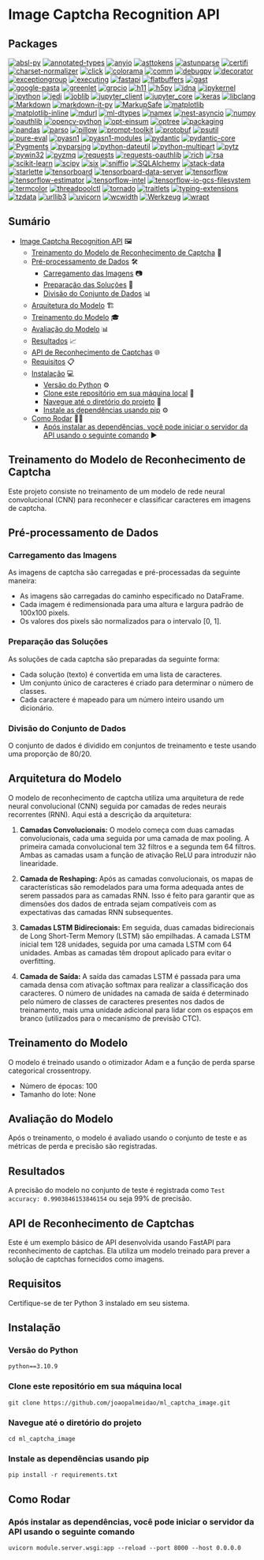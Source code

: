 # Image Captcha Recognition API

## Packages

[![absl-py](https://img.shields.io/badge/absl--py-2.1.0-blue)](https://pypi.org/project/absl-py/)
[![annotated-types](https://img.shields.io/badge/annotated--types-0.6.0-blue)](https://pypi.org/project/annotated-types/)
[![anyio](https://img.shields.io/badge/anyio-4.3.0-blue)](https://pypi.org/project/anyio/)
[![asttokens](https://img.shields.io/badge/asttokens-2.4.1-blue)](https://pypi.org/project/asttokens/)
[![astunparse](https://img.shields.io/badge/astunparse-1.6.3-blue)](https://pypi.org/project/astunparse/)
[![certifi](https://img.shields.io/badge/certifi-2024.2.2-blue)](https://pypi.org/project/certifi/)
[![charset-normalizer](https://img.shields.io/badge/charset--normalizer-3.3.2-blue)](https://pypi.org/project/charset-normalizer/)
[![click](https://img.shields.io/badge/click-8.1.7-blue)](https://pypi.org/project/click/)
[![colorama](https://img.shields.io/badge/colorama-0.4.6-blue)](https://pypi.org/project/colorama/)
[![comm](https://img.shields.io/badge/comm-0.2.2-blue)](https://pypi.org/project/comm/)
[![debugpy](https://img.shields.io/badge/debugpy-1.8.1-blue)](https://pypi.org/project/debugpy/)
[![decorator](https://img.shields.io/badge/decorator-5.1.1-blue)](https://pypi.org/project/decorator/)
[![exceptiongroup](https://img.shields.io/badge/exceptiongroup-1.2.1-blue)](https://pypi.org/project/exceptiongroup/)
[![executing](https://img.shields.io/badge/executing-2.0.1-blue)](https://pypi.org/project/executing/)
[![fastapi](https://img.shields.io/badge/fastapi-0.110.2-blue)](https://pypi.org/project/fastapi/)
[![flatbuffers](https://img.shields.io/badge/flatbuffers-24.3.25-blue)](https://pypi.org/project/flatbuffers/)
[![gast](https://img.shields.io/badge/gast-0.5.4-blue)](https://pypi.org/project/gast/)
[![google-pasta](https://img.shields.io/badge/google--pasta-0.2.0-blue)](https://pypi.org/project/google-pasta/)
[![greenlet](https://img.shields.io/badge/greenlet-3.0.3-blue)](https://pypi.org/project/greenlet/)
[![grpcio](https://img.shields.io/badge/grpcio-1.62.2-blue)](https://pypi.org/project/grpcio/)
[![h11](https://img.shields.io/badge/h11-0.14.0-blue)](https://pypi.org/project/h11/)
[![h5py](https://img.shields.io/badge/h5py-3.11.0-blue)](https://pypi.org/project/h5py/)
[![idna](https://img.shields.io/badge/idna-3.7-blue)](https://pypi.org/project/idna/)
[![ipykernel](https://img.shields.io/badge/ipykernel-6.29.4-blue)](https://pypi.org/project/ipykernel/)
[![ipython](https://img.shields.io/badge/ipython-8.23.0-blue)](https://pypi.org/project/ipython/)
[![jedi](https://img.shields.io/badge/jedi-0.19.1-blue)](https://pypi.org/project/jedi/)
[![joblib](https://img.shields.io/badge/joblib-1.4.0-blue)](https://pypi.org/project/joblib/)
[![jupyter_client](https://img.shields.io/badge/jupyter__client-8.6.1-blue)](https://pypi.org/project/jupyter-client/)
[![jupyter_core](https://img.shields.io/badge/jupyter__core-5.7.2-blue)](https://pypi.org/project/jupyter-core/)
[![keras](https://img.shields.io/badge/keras-2.15.0-blue)](https://pypi.org/project/keras/)
[![libclang](https://img.shields.io/badge/libclang-18.1.1-blue)](https://pypi.org/project/libclang/)
[![Markdown](https://img.shields.io/badge/Markdown-3.6-blue)](https://pypi.org/project/Markdown/)
[![markdown-it-py](https://img.shields.io/badge/markdown--it--py-3.0.0-blue)](https://pypi.org/project/markdown-it-py/)
[![MarkupSafe](https://img.shields.io/badge/MarkupSafe-2.1.5-blue)](https://pypi.org/project/MarkupSafe/)
[![matplotlib](https://img.shields.io/badge/matplotlib-3.8.4-blue)](https://pypi.org/project/matplotlib/)
[![matplotlib-inline](https://img.shields.io/badge/matplotlib--inline-0.1.7-blue)](https://pypi.org/project/matplotlib-inline/)
[![mdurl](https://img.shields.io/badge/mdurl-0.1.2-blue)](https://pypi.org/project/mdurl/)
[![ml-dtypes](https://img.shields.io/badge/ml--dtypes-0.3.2-blue)](https://pypi.org/project/ml-dtypes/)
[![namex](https://img.shields.io/badge/namex-0.0.8-blue)](https://pypi.org/project/namex/)
[![nest-asyncio](https://img.shields.io/badge/nest--asyncio-1.6.0-blue)](https://pypi.org/project/nest-asyncio/)
[![numpy](https://img.shields.io/badge/numpy-1.26.4-blue)](https://pypi.org/project/numpy/)
[![oauthlib](https://img.shields.io/badge/oauthlib-3.2.2-blue)](https://pypi.org/project/oauthlib/)
[![opencv-python](https://img.shields.io/badge/opencv--python-4.9.0.80-blue)](https://pypi.org/project/opencv-python/)
[![opt-einsum](https://img.shields.io/badge/opt--einsum-3.3.0-blue)](https://pypi.org/project/opt-einsum/)
[![optree](https://img.shields.io/badge/optree-0.11.0-blue)](https://pypi.org/project/optree/)
[![packaging](https://img.shields.io/badge/packaging-24.0-blue)](https://pypi.org/project/packaging/)
[![pandas](https://img.shields.io/badge/pandas-2.2.2-blue)](https://pypi.org/project/pandas/)
[![parso](https://img.shields.io/badge/parso-0.8.4-blue)](https://pypi.org/project/parso/)
[![pillow](https://img.shields.io/badge/pillow-10.3.0-blue)](https://pypi.org/project/pillow/)
[![prompt-toolkit](https://img.shields.io/badge/prompt--toolkit-3.0.43-blue)](https://pypi.org/project/prompt-toolkit/)
[![protobuf](https://img.shields.io/badge/protobuf-4.25.3-blue)](https://pypi.org/project/protobuf/)
[![psutil](https://img.shields.io/badge/psutil-5.9.8-blue)](https://pypi.org/project/psutil/)
[![pure-eval](https://img.shields.io/badge/pure--eval-0.2.2-blue)](https://pypi.org/project/pure-eval/)
[![pyasn1](https://img.shields.io/badge/pyasn1-0.6.0-blue)](https://pypi.org/project/pyasn1/)
[![pyasn1-modules](https://img.shields.io/badge/pyasn1__modules-0.4.0-blue)](https://pypi.org/project/pyasn1-modules/)
[![pydantic](https://img.shields.io/badge/pydantic-2.7.0-blue)](https://pypi.org/project/pydantic/)
[![pydantic-core](https://img.shields.io/badge/pydantic__core-2.18.1-blue)](https://pypi.org/project/pydantic-core/)
[![Pygments](https://img.shields.io/badge/Pygments-2.17.2-blue)](https://pypi.org/project/Pygments/)
[![pyparsing](https://img.shields.io/badge/pyparsing-3.1.2-blue)](https://pypi.org/project/pyparsing/)
[![python-dateutil](https://img.shields.io/badge/python--dateutil-2.9.0.post0-blue)](https://pypi.org/project/python-dateutil/)
[![python-multipart](https://img.shields.io/badge/python--multipart-0.0.9-blue)](https://pypi.org/project/python-multipart/)
[![pytz](https://img.shields.io/badge/pytz-2024.1-blue)](https://pypi.org/project/pytz/)
[![pywin32](https://img.shields.io/badge/pywin32-306-blue)](https://pypi.org/project/pywin32/)
[![pyzmq](https://img.shields.io/badge/pyzmq-26.0.2-blue)](https://pypi.org/project/pyzmq/)
[![requests](https://img.shields.io/badge/requests-2.31.0-blue)](https://pypi.org/project/requests/)
[![requests-oauthlib](https://img.shields.io/badge/requests--oauthlib-2.0.0-blue)](https://pypi.org/project/requests-oauthlib/)
[![rich](https://img.shields.io/badge/rich-13.7.1-blue)](https://pypi.org/project/rich/)
[![rsa](https://img.shields.io/badge/rsa-4.9-blue)](https://pypi.org/project/rsa/)
[![scikit-learn](https://img.shields.io/badge/scikit--learn-1.4.2-blue)](https://pypi.org/project/scikit-learn/)
[![scipy](https://img.shields.io/badge/scipy-1.13.0-blue)](https://pypi.org/project/scipy/)
[![six](https://img.shields.io/badge/six-1.16.0-blue)](https://pypi.org/project/six/)
[![sniffio](https://img.shields.io/badge/sniffio-1.3.1-blue)](https://pypi.org/project/sniffio/)
[![SQLAlchemy](https://img.shields.io/badge/SQLAlchemy-2.0.29-blue)](https://pypi.org/project/SQLAlchemy/)
[![stack-data](https://img.shields.io/badge/stack--data-0.6.3-blue)](https://pypi.org/project/stack-data/)
[![starlette](https://img.shields.io/badge/starlette-0.37.2-blue)](https://pypi.org/project/starlette/)
[![tensorboard](https://img.shields.io/badge/tensorboard-2.15.2-blue)](https://pypi.org/project/tensorboard/)
[![tensorboard-data-server](https://img.shields.io/badge/tensorboard--data--server-0.7.2-blue)](https://pypi.org/project/tensorboard-data-server/)
[![tensorflow](https://img.shields.io/badge/tensorflow-2.15.1-blue)](https://pypi.org/project/tensorflow/)
[![tensorflow-estimator](https://img.shields.io/badge/tensorflow--estimator-2.15.0-blue)](https://pypi.org/project/tensorflow-estimator/)
[![tensorflow-intel](https://img.shields.io/badge/tensorflow--intel-2.15.1-blue)](https://pypi.org/project/tensorflow-intel/)
[![tensorflow-io-gcs-filesystem](https://img.shields.io/badge/tensorflow--io--gcs--filesystem-0.31.0-blue)](https://pypi.org/project/tensorflow-io-gcs-filesystem/)
[![termcolor](https://img.shields.io/badge/termcolor-2.4.0-blue)](https://pypi.org/project/termcolor/)
[![threadpoolctl](https://img.shields.io/badge/threadpoolctl-3.4.0-blue)](https://pypi.org/project/threadpoolctl/)
[![tornado](https://img.shields.io/badge/tornado-6.4-blue)](https://pypi.org/project/tornado/)
[![traitlets](https://img.shields.io/badge/traitlets-5.14.3-blue)](https://pypi.org/project/traitlets/)
[![typing-extensions](https://img.shields.io/badge/typing__extensions-4.11.0-blue)](https://pypi.org/project/typing-extensions/)
[![tzdata](https://img.shields.io/badge/tzdata-2024.1-blue)](https://pypi.org/project/tzdata/)
[![urllib3](https://img.shields.io/badge/urllib3-2.2.1-blue)](https://pypi.org/project/urllib3/)
[![uvicorn](https://img.shields.io/badge/uvicorn-0.29.0-blue)](https://pypi.org/project/uvicorn/)
[![wcwidth](https://img.shields.io/badge/wcwidth-0.2.13-blue)](https://pypi.org/project/wcwidth/)
[![Werkzeug](https://img.shields.io/badge/Werkzeug-3.0.2-blue)](https://pypi.org/project/Werkzeug/)
[![wrapt](https://img.shields.io/badge/wrapt-1.14.1-blue)](https://pypi.org/project/wrapt/)

## Sumário

- [Image Captcha Recognition API](#image-captcha-recognition-api) 🖼️
  - [Treinamento do Modelo de Reconhecimento de Captcha](#treinamento-do-modelo-de-reconhecimento-de-captcha) 🧠
  - [Pré-processamento de Dados](#pré-processamento-de-dados) 🛠️
    - [Carregamento das Imagens](#carregamento-das-imagens) 📷
    - [Preparação das Soluções](#preparação-das-soluções) 📝
    - [Divisão do Conjunto de Dados](#divisão-do-conjunto-de-dados) 📊
  - [Arquitetura do Modelo](#arquitetura-do-modelo) 🏗️
  - [Treinamento do Modelo](#treinamento-do-modelo) 🎓
  - [Avaliação do Modelo](#avaliação-do-modelo) 📊
  - [Resultados](#resultados) 📈
  - [API de Reconhecimento de Captchas](#api-de-reconhecimento-de-captchas) 🌐
  - [Requisitos](#requisitos) 📋
  - [Instalação](#instalação) 💻
    - [Versão do Python](#versão-do-python) ⚙️
    - [Clone este repositório em sua máquina local](#clone-este-repositório-em-sua-máquina-local) 🔄
    - [Navegue até o diretório do projeto](#navegue-até-o-diretório-do-projeto) 📁
    - [Instale as dependências usando pip](#instale-as-dependências-usando-pip) ⚙️
  - [Como Rodar](#como-rodar) 🏃‍♂️
    - [Após instalar as dependências, você pode iniciar o servidor da API usando o seguinte comando](#após-instalar-as-dependências-você-pode-iniciar-o-servidor-da-api-usando-o-seguinte-comando) ▶️

## Treinamento do Modelo de Reconhecimento de Captcha

Este projeto consiste no treinamento de um modelo de rede neural convolucional (CNN) para reconhecer e classificar caracteres em imagens de captcha.

## Pré-processamento de Dados

### Carregamento das Imagens

As imagens de captcha são carregadas e pré-processadas da seguinte maneira:

- As imagens são carregadas do caminho especificado no DataFrame.
- Cada imagem é redimensionada para uma altura e largura padrão de 100x100 pixels.
- Os valores dos pixels são normalizados para o intervalo [0, 1].

### Preparação das Soluções

As soluções de cada captcha são preparadas da seguinte forma:

- Cada solução (texto) é convertida em uma lista de caracteres.
- Um conjunto único de caracteres é criado para determinar o número de classes.
- Cada caractere é mapeado para um número inteiro usando um dicionário.

### Divisão do Conjunto de Dados

O conjunto de dados é dividido em conjuntos de treinamento e teste usando uma proporção de 80/20.

## Arquitetura do Modelo

O modelo de reconhecimento de captcha utiliza uma arquitetura de rede neural convolucional (CNN) seguida por camadas de redes neurais recorrentes (RNN). Aqui está a descrição da arquitetura:

1. **Camadas Convolucionais:** O modelo começa com duas camadas convolucionais, cada uma seguida por uma camada de max pooling. A primeira camada convolucional tem 32 filtros e a segunda tem 64 filtros. Ambas as camadas usam a função de ativação ReLU para introduzir não linearidade.

2. **Camada de Reshaping:** Após as camadas convolucionais, os mapas de características são remodelados para uma forma adequada antes de serem passados para as camadas RNN. Isso é feito para garantir que as dimensões dos dados de entrada sejam compatíveis com as expectativas das camadas RNN subsequentes.

3. **Camadas LSTM Bidirecionais:** Em seguida, duas camadas bidirecionais de Long Short-Term Memory (LSTM) são empilhadas. A camada LSTM inicial tem 128 unidades, seguida por uma camada LSTM com 64 unidades. Ambas as camadas têm dropout aplicado para evitar o overfitting.

4. **Camada de Saída:** A saída das camadas LSTM é passada para uma camada densa com ativação softmax para realizar a classificação dos caracteres. O número de unidades na camada de saída é determinado pelo número de classes de caracteres presentes nos dados de treinamento, mais uma unidade adicional para lidar com os espaços em branco (utilizados para o mecanismo de previsão CTC).

## Treinamento do Modelo

O modelo é treinado usando o otimizador Adam e a função de perda sparse categorical crossentropy.

- Número de épocas: 100
- Tamanho do lote: None

## Avaliação do Modelo

Após o treinamento, o modelo é avaliado usando o conjunto de teste e as métricas de perda e precisão são registradas.

## Resultados

A precisão do modelo no conjunto de teste é registrada como `Test accuracy: 0.9903846153846154` ou seja 99% de precisão.

## API de Reconhecimento de Captchas

Este é um exemplo básico de API desenvolvida usando FastAPI para reconhecimento de captchas. Ela utiliza um modelo treinado para prever a solução de captchas fornecidos como imagens.

## Requisitos

Certifique-se de ter Python 3 instalado em seu sistema.

## Instalação

### Versão do Python

`python==3.10.9`

### Clone este repositório em sua máquina local

`git clone https://github.com/joaopalmeidao/ml_captcha_image.git`

### Navegue até o diretório do projeto

`cd ml_captcha_image`

### Instale as dependências usando pip

`pip install -r requirements.txt`

## Como Rodar

### Após instalar as dependências, você pode iniciar o servidor da API usando o seguinte comando

`uvicorn module.server.wsgi:app --reload --port 8000 --host 0.0.0.0`
